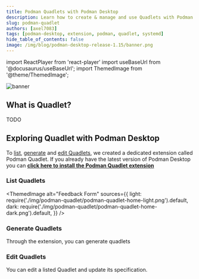 ```yaml
---
title: Podman Quadlets with Podman Desktop
description: Learn how to create & manage and use Quadlets with Podman Desktop
slug: podman-quadlet
authors: [axel7083]
tags: [podman-desktop, extension, podman, quadlet, systemd]
hide_table_of_contents: false
image: /img/blog/podman-desktop-release-1.15/banner.png
---
```


import ReactPlayer from 'react-player'
import useBaseUrl from '@docusaurus/useBaseUrl';
import ThemedImage from '@theme/ThemedImage';

![banner](img/ai-lab-first-app/banner.png)

## What is Quadlet?

TODO

## Exploring Quadlet with Podman Desktop

To [list](#list-quadlets), [generate](#generate-quadlets) and [edit Quadlets](#edit-quadlets), we created a dedicated extension called Podman Quadlet. 
If you already have the latest version of Podman Desktop you can <a href="podman-desktop:extension/podman-desktop.quadlet">**click here to install the Podman Quadlet extension**</a>

### List Quadlets

<ThemedImage
  alt="Feedback Form"
  sources={{
    light: require('./img/podman-quadlet/podman-quadlet-home-light.png').default,
    dark: require('./img/podman-quadlet/podman-quadlet-home-dark.png').default,
  }}
/>

### Generate Quadlets

Through the extension, you can generate quadlets

### Edit Quadlets

You can edit a listed Quadlet and update its specification.
